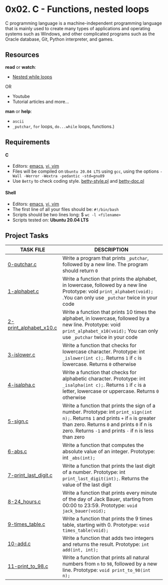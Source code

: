 
# 0x02. C - Functions, nested loops

C programming language is a machine-independent programming language that is mainly used to create many types of applications and operating systems such as Windows, and other complicated programs such as the Oracle database, Git, Python interpreter, and games.

## Resources

__read__ or __watch__:

- [Nested while loops](https://intranet.alxswe.com/rltoken/Vg1zzzrxLhPh71405uggSg)

OR  

- Youtube 
- Tutorial articles and more...

__man__ or __help__:

- `ascii`
- `_putchar`, `for` loops, `do...while` loops, functions.)

## Requirements

#### C

- Editors: [emacs](https://www.gnu.org/software/emacs/), [vi, vim](https://www.vim.org/)
- Files will be compiled on `Ubuntu 20.04 LTS` using `gcc`, using the options `-Wall -Werror -Wextra -pedantic -std=gnu89`
- Use `Betty` to check coding style. [betty-style.pl](https://github.com/holbertonschool/Betty/blob/master/betty-style.pl) and [betty-doc.pl](https://github.com/holbertonschool/Betty/blob/master/betty-doc.pl)

#### Shell

- Editors: [emacs](https://www.gnu.org/software/emacs/), [vi, vim](https://www.vim.org/)
- The first line of all your files should be: `#!/bin/bash`
- Scripts should be two lines long: $ `wc -l <filename>`
- Scripts tested on: __Ubuntu 20.04 LTS__

## Project Tasks

| TASK FILE                      | DESCRIPTION      | 
|  -----------                   |  -----------     |
|[0-putchar.c]() | Write a program that prints `_putchar`, followed by a new line. The program should return `0`|
|[1-alphabet.c]()|Write a function that prints the alphabet, in lowercase, followed by a new line Prototype: void `print_alphabet(void);` .You can only use `_putchar` twice in your code|
|[2-print_alphabet_x10.c]()|Write a function that prints 10 times the alphabet, in lowercase, followed by a new line. Prototype: void `print_alphabet_x10(void);` You can only use `_putchar` twice in your code|
|[3-islower.c]()|Write a function that checks for lowercase character. Prototype: int `_islower(int c);`. Returns `1` if `c` is lowercase. Returns `0` otherwise|
|[4-isalpha.c]()|Write a function that checks for alphabetic character. Prototype: int `_isalpha(int c);`. Returns `1` if `c` is a letter, lowercase or uppercase. Returns `0` otherwise|
|[5-sign.c]()|Write a function that prints the sign of a number. Prototype: int `print_sign(int n);`. Returns `1` and prints `+` if `n` is greater than zero. Returns `0` and prints `0` if n is zero. Returns `-1` and prints `-` if n is less than zero|
|[6-abs.c]()|Write a function that computes the absolute value of an integer. Prototype: int `_abs(int);`|
|[7-print_last_digit.c]()|Write a function that prints the last digit of a number. Prototype: int `print_last_digit(int);`. Returns the value of the last digit|
|[8-24_hours.c]()|Write a function that prints every minute of the day of Jack Bauer, starting from 00:00 to 23:59. Prototype: `void jack_bauer(void);`|
|[9-times_table.c]()|Write a function that prints the 9 times table, starting with 0. Prototype: `void times_table(void);`|
|[10-add.c]()|Write a function that adds two integers and returns the result. Prototype: `int add(int, int);`|
|[11-print_to_98.c]()|Write a function that prints all natural numbers from `n` to `98`, followed by a new line. Prototype: `void print_to_98(int n);`|











